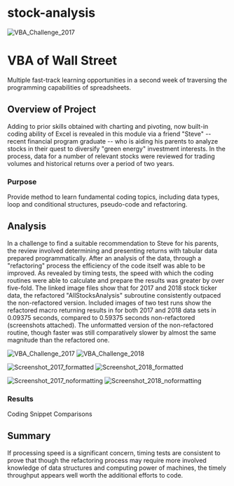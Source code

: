 # stock-analysis
 ![VBA_Challenge_2017](https://user-images.githubusercontent.com/106628649/173988297-587226b3-2510-484f-acd0-671586f6c89c.png)

#  VBA of Wall Street
Multiple fast-track learning opportunities in a second week of traversing the programming capabilities of spreadsheets.

##   Overview of Project
Adding to prior skills obtained with charting and pivoting, now built-in coding ability of Excel is revealed in this module via a friend "Steve" -- recent financial program graduate -- who is aiding his parents to analyze stocks in their quest to diversify "green energy" investment interests.  In the process, data for a number of relevant stocks were reviewed for trading volumes and historical returns over a period of two years.

###  Purpose
Provide method to learn fundamental coding topics, including data types, loop and conditional structures, pseudo-code and refactoring.

##  Analysis
In a challenge to find a suitable recommendation to Steve for his parents, the review involved determining and presenting returns with tabular data prepared programmatically. After an analysis of the data, through a "refactoring" process the efficiency of the code itself was able to be improved. As revealed by timing tests, the speed with which the coding routines were able to calculate and prepare the results was greater by over five-fold.  The linked image files show that for 2017 and 2018 stock ticker data, the refactored "AllStocksAnalysis" subroutine consistently outpaced the non-refactored version. Included images of two test runs show  the refactored macro returning results in for both 2017 and 2018 data sets in 0.09375 seconds, compared to 0.59375 seconds non-refactored (screenshots attached). The unformatted version of the non-refactored routine, though faster was still comparatively slower by almost the same magnitude than the refactored one.

![VBA_Challenge_2017](https://user-images.githubusercontent.com/106628649/173988297-587226b3-2510-484f-acd0-671586f6c89c.png)
![VBA_Challenge_2018](https://user-images.githubusercontent.com/106628649/173988493-5215c3aa-7728-4ff4-910d-6b6b741ced68.png)

![Screenshot_2017_formatted](https://user-images.githubusercontent.com/106628649/173988578-a71c8ec7-a1f5-42b4-9899-737c8a7388bf.png)
![Screenshot_2018_formatted](https://user-images.githubusercontent.com/106628649/173988602-99ac8046-a0f4-4563-99b3-8ab26aa659e6.png)

![Screenshot_2017_noformatting](https://user-images.githubusercontent.com/106628649/173989063-ae175185-0cbb-4817-a67e-bed9bf6e4e84.png)
![Screenshot_2018_noformatting](https://user-images.githubusercontent.com/106628649/173989092-a8f24e2f-cd6b-4d2d-97cc-37e6326363f7.png)

### Results
Coding Snippet Comparisons





## Summary
If processing speed is a significant concern, timing tests are consistent to prove that though the refactoring process may require more involved knowledge of data structures and computing power of machines, the timely throughput appears well worth the additional efforts to code.
